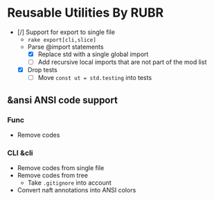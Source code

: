 # Reusable Utilities By RUBR

- [/] Support for export to single file
	- `rake export[cli,slice]`
	- Parse @import statements
		- [x] Replace std with a single global import
		- [ ] Add recursive local imports that are not part of the mod list
	- [x] Drop tests
		- [ ] Move `const ut = std.testing` into tests

## &ansi ANSI code support

### Func
- Remove codes

### CLI &cli
- Remove codes from single file
- Remove codes from tree
	- Take `.gitignore` into account
- Convert naft annotations into ANSI colors
